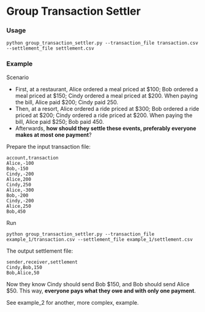 # Group Transaction Settler

### Usage
```
python group_transaction_settler.py --transaction_file transaction.csv --settlement_file settlement.csv
```

### Example

Scenario
- First, at a restaurant, Alice ordered a meal priced at $100; Bob ordered a meal priced at $150; Cindy ordered a meal priced at $200. When paying the bill, Alice paid $200; Cindy paid 250.
- Then, at a resort, Alice ordered a ride priced at $300; Bob ordered a ride priced at $200; Cindy ordered a ride priced at $200. When paying the bill, Alice paid $250; Bob paid 450.
- Afterwards, **how should they settle these events, preferably everyone makes at most one payment**?

Prepare the input transaction file:
```
account,transaction
Alice,-100
Bob,-150
Cindy,-200
Alice,200
Cindy,250
Alice,-300
Bob,-200
Cindy,-200
Alice,250
Bob,450
```

Run
```
python group_transaction_settler.py --transaction_file example_1/transaction.csv --settlement_file example_1/settlement.csv
```

The output settlement file:
```
sender,receiver,settlement
Cindy,Bob,150
Bob,Alice,50
```

Now they know Cindy should send Bob $150, and Bob should send Alice $50. This way, **everyone pays what they owe and with only one payment**.

See example_2 for another, more complex, example.
